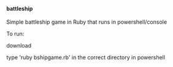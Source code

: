 #### battleship
Simple battleship game in Ruby that runs in powershell/console

To run:

download

type 'ruby bshipgame.rb' in the correct directory in powershell
